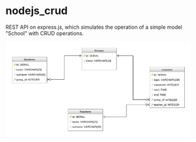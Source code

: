 # nodejs_crud
REST API on express.js, which simulates the operation of a simple model "School" with CRUD operations.

![alt text]( db.jpg "DB diagram")
